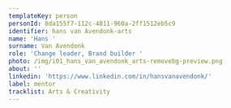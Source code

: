 ```yaml
---
templateKey: person
personId: 8da155f7-112c-4811-960a-2ff1512eb5c9
identifier: hans van Avendonk-arts
name: 'Hans '
surname: Van Avendonk
role: 'Change leader, Brand builder '
photo: /img/i01_hans_van_avendonk_arts-removebg-preview.png
about: ''
linkedin: 'https://www.linkedin.com/in/hansvanavendonk/'
label: mentor
tracklist: Arts & Creativity
---
```

